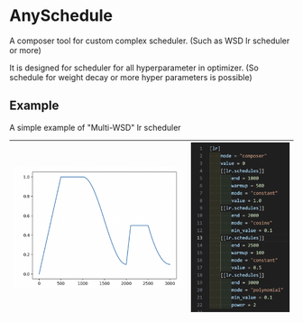# AnySchedule

A composer tool for custom complex scheduler. (Such as WSD lr scheduler or more)

It is designed for scheduler for all hyperparameter in optimizer. (So schedule for weight decay or more hyper parameters is possible)

## Example

A simple example of "Multi-WSD" lr scheduler

| ![1737822139812](image/README/1737822139812.png) | ![1737822145021](image/README/1737822145021.png) |
| ---------------------------------------------- | ---------------------------------------------- |
